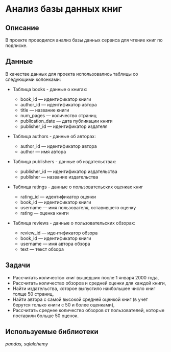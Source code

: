 # Анализ базы данных книг
## Описание
В проекте проводился анализ базы данных сервиса для чтение книг по подписке.<br>

## Данные
В качестве данных для проекта использовались таблицы со следующими колонками:
- Таблица books - данные о книгах:
    * book_id — идентификатор книги
    * author_id — идентификатор автора
    * title — название книги
    * num_pages — количество страниц
    * publication_date — дата публикации книги
    * publisher_id — идентификатор издателя

- Таблица authors - данные об авторах:
    * author_id — идентификатор автора
    * author — имя автора

- Таблица publishers - данные об издательствах:
    * publisher_id — идентификатор издательства
    * publisher — название издательства

- Таблица ratings - данные о пользовательских оценках книг
    * rating_id — идентификатор оценки
    * book_id — идентификатор книги
    * username — имя пользователя, оставившего оценку
    * rating — оценка книги

- Таблица reviews - данные о пользовательских обзорах:
    * review_id — идентификатор обзора
    * book_id — идентификатор книги
    * username — имя автора обзора
    * text — текст обзора

## Задачи
- Рассчитать количество книг вышедших после 1 января 2000 года,
- Рассчитать количество обзоров и средней оценки для каждой книги,
- Найти издательства, которое выпустило наибольшее число книг толще 50 страниц,
- Найти автора с самой высокой средней оценкой книг (в учет берутся только книги с 50 и более оценками),
- Рассчитать среднее количество обзоров от пользователей, которые поставили больше 50 оценок.

## Используемые библиотеки
*pandas, sqlalchemy*
